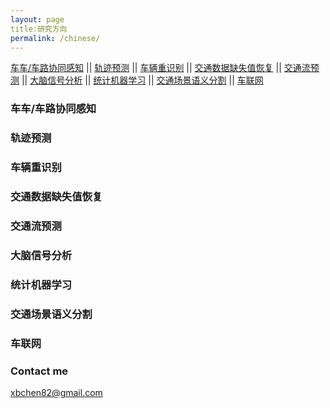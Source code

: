 ```yaml
---
layout: page
title:研究方向 
permalink: /chinese/
---
```


[车车/车路协同感知](#车车/车路协同感知)  ||  [轨迹预测](#轨迹预测)  ||  [车辆重识别](#车辆重识别)  ||  [交通数据缺失值恢复](#交通数据缺失值恢复)  ||  [交通流预测](#交通流预测)  ||  [大脑信号分析](#大脑信号分析)    ||  [统计机器学习](#统计机器学习)  ||  [交通场景语义分割](#交通场景语义分割)  ||  [车联网](#车联网)



### 车车/车路协同感知

### 轨迹预测

### 车辆重识别

### 交通数据缺失值恢复

### 交通流预测

### 大脑信号分析

### 统计机器学习

### 交通场景语义分割

### 车联网


### Contact me

[xbchen82@gmail.com](mailto:xbchen82@gmail.com)